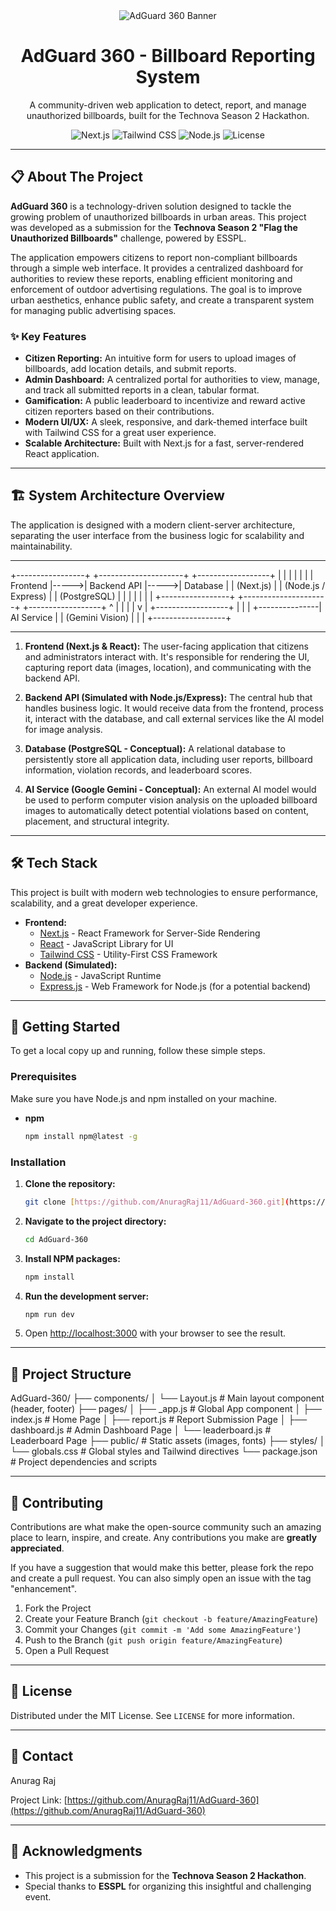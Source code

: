 <div align="center">
  <img src="https://placehold.co/1280x400/0d1117/22d3ee?text=AdGuard%20360" alt="AdGuard 360 Banner">
  <h1 align="center">AdGuard 360 - Billboard Reporting System</h1>
  <p align="center">
    A community-driven web application to detect, report, and manage unauthorized billboards, built for the Technova Season 2 Hackathon.
  </p>
  
  <!-- Badges -->
  <p align="center">
    <img src="https://img.shields.io/badge/Next.js-000000?style=for-the-badge&logo=nextdotjs&logoColor=white" alt="Next.js">
    <img src="https://img.shields.io/badge/Tailwind_CSS-38B2AC?style=for-the-badge&logo=tailwind-css&logoColor=white" alt="Tailwind CSS">
    <img src="https://img.shields.io/badge/Node.js-339933?style=for-the-badge&logo=nodedotjs&logoColor=white" alt="Node.js">
    <img src="https://img.shields.io/github/license/AnuragRaj11/AdGuard-360?style=for-the-badge" alt="License">
  </p>
</div>

---

## 📋 About The Project

**AdGuard 360** is a technology-driven solution designed to tackle the growing problem of unauthorized billboards in urban areas. This project was developed as a submission for the **Technova Season 2 "Flag the Unauthorized Billboards"** challenge, powered by ESSPL.

The application empowers citizens to report non-compliant billboards through a simple web interface. It provides a centralized dashboard for authorities to review these reports, enabling efficient monitoring and enforcement of outdoor advertising regulations. The goal is to improve urban aesthetics, enhance public safety, and create a transparent system for managing public advertising spaces.

### ✨ Key Features

* **Citizen Reporting:** An intuitive form for users to upload images of billboards, add location details, and submit reports.
* **Admin Dashboard:** A centralized portal for authorities to view, manage, and track all submitted reports in a clean, tabular format.
* **Gamification:** A public leaderboard to incentivize and reward active citizen reporters based on their contributions.
* **Modern UI/UX:** A sleek, responsive, and dark-themed interface built with Tailwind CSS for a great user experience.
* **Scalable Architecture:** Built with Next.js for a fast, server-rendered React application.

---

## 🏗️ System Architecture Overview

The application is designed with a modern client-server architecture, separating the user interface from the business logic for scalability and maintainability.

---
+-----------------+      +---------------------+      +------------------+
|                 |      |                     |      |                  |
|   Frontend      |----->|     Backend API     |----->|    Database      |
|  (Next.js)      |      | (Node.js / Express) |      |   (PostgreSQL)   |
|                 |      |                     |      |                  |
+-----------------+      +---------------------+      +------------------+
^                         |
|                         |
|                         v
|               +------------------+
|               |                  |
+---------------|    AI Service    |
| (Gemini Vision)  |
|                  |
+------------------+

---
1.  **Frontend (Next.js & React):** The user-facing application that citizens and administrators interact with. It's responsible for rendering the UI, capturing report data (images, location), and communicating with the backend API.

2.  **Backend API (Simulated with Node.js/Express):** The central hub that handles business logic. It would receive data from the frontend, process it, interact with the database, and call external services like the AI model for image analysis.

3.  **Database (PostgreSQL - Conceptual):** A relational database to persistently store all application data, including user reports, billboard information, violation records, and leaderboard scores.

4.  **AI Service (Google Gemini - Conceptual):** An external AI model would be used to perform computer vision analysis on the uploaded billboard images to automatically detect potential violations based on content, placement, and structural integrity.

---

## 🛠️ Tech Stack

This project is built with modern web technologies to ensure performance, scalability, and a great developer experience.

* **Frontend:**
    * [Next.js](https://nextjs.org/) - React Framework for Server-Side Rendering
    * [React](https://reactjs.org/) - JavaScript Library for UI
    * [Tailwind CSS](https://tailwindcss.com/) - Utility-First CSS Framework
* **Backend (Simulated):**
    * [Node.js](https://nodejs.org/) - JavaScript Runtime
    * [Express.js](https://expressjs.com/) - Web Framework for Node.js (for a potential backend)

---

## 🚀 Getting Started

To get a local copy up and running, follow these simple steps.

### Prerequisites

Make sure you have Node.js and npm installed on your machine.
* **npm**
    ```sh
    npm install npm@latest -g
    ```

### Installation

1.  **Clone the repository:**
    ```sh
    git clone [https://github.com/AnuragRaj11/AdGuard-360.git](https://github.com/AnuragRaj11/AdGuard-360.git)
    ```
2.  **Navigate to the project directory:**
    ```sh
    cd AdGuard-360
    ```
3.  **Install NPM packages:**
    ```sh
    npm install
    ```
4.  **Run the development server:**
    ```sh
    npm run dev
    ```
5.  Open [http://localhost:3000](http://localhost:3000) with your browser to see the result.

---

## 📂 Project Structure


AdGuard-360/
├── components/
│   └── Layout.js         # Main layout component (header, footer)
├── pages/
│   ├── _app.js           # Global App component
│   ├── index.js          # Home Page
│   ├── report.js         # Report Submission Page
│   ├── dashboard.js      # Admin Dashboard Page
│   └── leaderboard.js    # Leaderboard Page
├── public/               # Static assets (images, fonts)
├── styles/
│   └── globals.css       # Global styles and Tailwind directives
└── package.json          # Project dependencies and scripts


---

## 🤝 Contributing

Contributions are what make the open-source community such an amazing place to learn, inspire, and create. Any contributions you make are **greatly appreciated**.

If you have a suggestion that would make this better, please fork the repo and create a pull request. You can also simply open an issue with the tag "enhancement".

1.  Fork the Project
2.  Create your Feature Branch (`git checkout -b feature/AmazingFeature`)
3.  Commit your Changes (`git commit -m 'Add some AmazingFeature'`)
4.  Push to the Branch (`git push origin feature/AmazingFeature`)
5.  Open a Pull Request

---

## 📄 License

Distributed under the MIT License. See `LICENSE` for more information.

---

## 📧 Contact

Anurag Raj 

Project Link: [https://github.com/AnuragRaj11/AdGuard-360](https://github.com/AnuragRaj11/AdGuard-360)

---

## 🙏 Acknowledgments

* This project is a submission for the **Technova Season 2 Hackathon**.
* Special thanks to **ESSPL** for organizing this insightful and challenging event.
